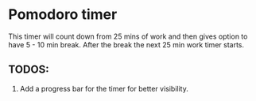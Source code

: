# Pomodoro timer

This timer will count down from 25 mins of work and then gives option to have
5 - 10 min break. After the break the next 25 min work timer starts.

## TODOS:
  1. Add a progress bar for the timer for better visibility.
